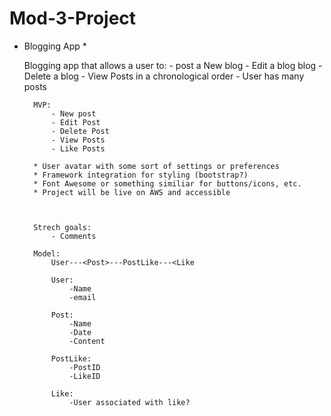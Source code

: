 # Mod-3-Project

* Blogging App *

    Blogging app that allows a user to:
        - post a New blog
        - Edit a blog blog
        - Delete a blog
        - View Posts in a chronological order
        - User has many posts

        MVP:
            - New post
            - Edit Post
            - Delete Post
            - View Posts
            - Like Posts

        * User avatar with some sort of settings or preferences 
        * Framework integration for styling (bootstrap?)
        * Font Awesome or something similiar for buttons/icons, etc.
        * Project will be live on AWS and accessible



        Strech goals:
            - Comments

        Model:
            User---<Post>---PostLike---<Like

            User:
                -Name
                -email

            Post:
                -Name
                -Date
                -Content
        
            PostLike:
                -PostID
                -LikeID

            Like:
                -User associated with like?